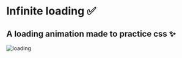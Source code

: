 # Infinite loading ✅
## A loading animation made to practice css ✨
![loading](https://user-images.githubusercontent.com/94203956/159190352-1e543b00-dc91-4c8e-8d83-8d02caee5ea5.PNG)
